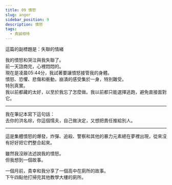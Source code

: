 ```yaml
---
title: 09 憤怒
slug: anger
sidebar_position: 9
description: 憤怒
tags:
  - 真誠相待
---
```


這篇的副標題是：失聯的情緒  
  
我的憤怒和哭泣與我失聯了。  
前一天諮商完，心裡悶悶的。  
現在是凌晨05:44分，我試著要讓憤怒接管我的身體。  
憤怒、恐懼、悲傷和衝動，崩潰的感受集於一身，特別難受。  
特別真實。  
我以前都藏的太好，以至於我忘了怎麼做。我以前都只能選擇逃跑，避免直接面對它。  

---

我在筆記本寫下這句話：  
去你的洪名琮，你這個懦夫，自己做決定，又想把責任推給別人。  

---
這是集體憤怒的爆發，炸彈、追殺、警察和其他的暴力元素總在夢裡出現，從來沒有好好把它們整合起來。  

雖然我沒辦法述說我的憤怒。  
但我想到一個故事。  

一個月前，貴幸和我分享了一個高中在廁所的故事。  
下午四點他打掃完其他教學大樓的廁所。  